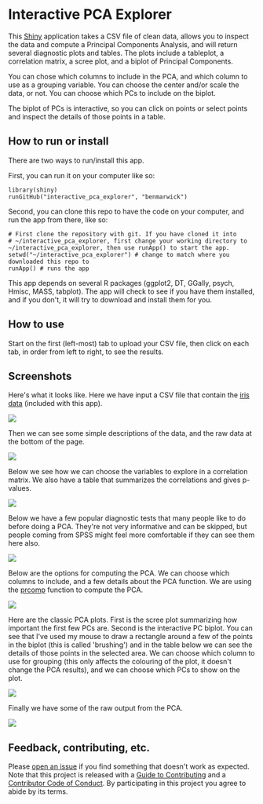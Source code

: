 # Interactive PCA Explorer


This [Shiny](http://shiny.rstudio.com/) application takes a CSV file of clean data, allows you to inspect the data and compute a Principal Components Analysis, and will return several diagnostic plots and tables. The plots include a tableplot, a correlation matrix, a scree plot, and a biplot of Principal Components.

You can chose which columns to include in the PCA, and which column to use as a grouping variable. You can choose the center and/or scale the data, or not. You can choose which PCs to include on the biplot.

The biplot of PCs is interactive, so you can click on points or select points and inspect the details of those points in a table. 

## How to run or install

There are two ways to run/install this app.

First, you can run it on your computer like so:

```
library(shiny)
runGitHub("interactive_pca_explorer", "benmarwick")

```

Second, you can clone this repo to have the code on your computer, and run the app from there, like so:

```
# First clone the repository with git. If you have cloned it into
# ~/interactive_pca_explorer, first change your working directory to ~/interactive_pca_explorer, then use runApp() to start the app.
setwd("~/interactive_pca_explorer") # change to match where you downloaded this repo to
runApp() # runs the app 
```

This app depends on several R packages (ggplot2, DT, GGally, psych, Hmisc, MASS, tabplot). The app will check to see if you have them installed, and if you don't, it will try to download and install them for you.

## How to use

Start on the first (left-most) tab to upload your CSV file, then click on each tab, in order from left to right, to see the results.

## Screenshots

Here's what it looks like. Here we have input a CSV file that contain the [iris data](https://en.wikipedia.org/wiki/Iris_flower_data_set) (included with this app).

![](figures/001_input.png)   

Then we can see some simple descriptions of the data, and the raw data at the bottom of the page.   


![](figures/002_inspect.png)    

Below we see how we can choose the variables to explore in a correlation matrix. We also have a table that summarizes the correlations and gives p-values.  

![](figures/003_corr.png)  

Below we have a few popular diagnostic tests that many people like to do before doing a PCA. They're not very informative and can be skipped, but people coming from SPSS might feel more comfortable if they can see them here also. 

![](figures/004_diag.png)   

Below are the options for computing the PCA. We can choose which columns to include, and a few details about the PCA function. We are using the [prcomp](https://stat.ethz.ch/R-manual/R-devel/library/stats/html/prcomp.html) function to compute the PCA. 

![](figures/005_compute.png)    

Here are the classic PCA plots. First is the scree plot summarizing how important the first few PCs are. Second is the interactive PC biplot. You can see that I've used my mouse to draw a rectangle around a few of the points in the biplot (this is called 'brushing') and in the table below we can see the details of those points in the selected area. We can choose which column to use for grouping (this only affects the colouring of the plot, it doesn't change the PCA results), and we can choose which PCs to show on the plot. 

![](figures/006_pca_plots.png)

Finally we have some of the raw output from the PCA.

![](figures/007_pca_output.png)


## Feedback, contributing, etc.

Please [open an issue](https://github.com/benmarwick/wordcountaddin/issues/new) if you find something that doesn't work as expected. Note that this project is released with a [Guide to Contributing](CONTRIBUTING.md) and a [Contributor Code of Conduct](CONDUCT.md). By participating in this project you agree to abide by its terms.
